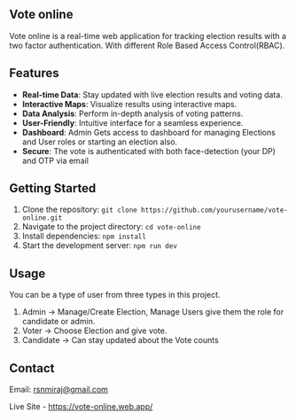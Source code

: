 ## Vote online

Vote online is a real-time web application for tracking election results with a two factor authentication.
With different Role Based Access Control(RBAC).


## Features

- **Real-time Data**: Stay updated with live election results and voting data.
- **Interactive Maps**: Visualize results using interactive maps.
- **Data Analysis**: Perform in-depth analysis of voting patterns.
- **User-Friendly**: Intuitive interface for a seamless experience.
- **Dashboard**: Admin Gets access to dashboard for managing Elections and User roles or starting an election also.
- **Secure**: The vote is authenticated with both face-detection (your DP) and OTP via email

## Getting Started

1. Clone the repository: `git clone https://github.com/yourusername/vote-online.git`
2. Navigate to the project directory: `cd vote-online`
3. Install dependencies: `npm install`
4. Start the development server: `npm run dev`



## Usage
You can be a type of user from three types in this project.
1. Admin -> Manage/Create Election, Manage Users give them the role for candidate or admin.
2. Voter -> Choose Election and give vote.  
3. Candidate -> Can stay updated about the Vote counts






## Contact

Email: [rsnmiraj@gmail.com](rsnmiraj@gmail.com)

Live Site - https://vote-online.web.app/
